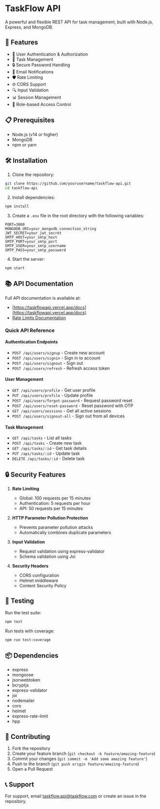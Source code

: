 # TaskFlow API

A powerful and flexible REST API for task management, built with Node.js, Express, and MongoDB.

## 🚀 Features

- 👤 User Authentication & Authorization
- 📝 Task Management
- 🔒 Secure Password Handling
- 📨 Email Notifications
- 🛡️ Rate Limiting
- 🌐 CORS Support
- 🔍 Input Validation
- 📊 Session Management
- 👑 Role-based Access Control

## 📋 Prerequisites

- Node.js (v14 or higher)
- MongoDB
- npm or yarn

## 🛠️ Installation

1. Clone the repository:

```bash
git clone https://github.com/yourusername/taskflow-api.git
cd taskflow-api
```

2. Install dependencies:

```bash
npm install
```

3. Create a `.env` file in the root directory with the following variables:

```env
PORT=3000
MONGODB_URI=your_mongodb_connection_string
JWT_SECRET=your_jwt_secret
SMTP_HOST=your_smtp_host
SMTP_PORT=your_smtp_port
SMTP_USER=your_smtp_username
SMTP_PASS=your_smtp_password
```

4. Start the server:

```bash
npm start
```

## 📚 API Documentation

Full API documentation is available at:

- [https://taskflowapi.vercel.app/docs](https://taskflowapi.vercel.app/docs)
- [Rate Limits Documentation](https://taskflowapi.vercel.app/docs/rate-limits)

### Quick API Reference

#### Authentication Endpoints

- `POST /api/users/signup` - Create new account
- `POST /api/users/signin` - Sign in to account
- `POST /api/users/signout` - Sign out
- `POST /api/users/refresh` - Refresh access token

#### User Management

- `GET /api/users/profile` - Get user profile
- `PUT /api/users/profile` - Update profile
- `POST /api/users/forgot-password` - Request password reset
- `POST /api/users/reset-password` - Reset password with OTP
- `GET /api/users/sessions` - Get all active sessions
- `POST /api/users/signout-all` - Sign out from all devices

#### Task Management

- `GET /api/tasks` - List all tasks
- `POST /api/tasks` - Create new task
- `GET /api/tasks/:id` - Get task details
- `PUT /api/tasks/:id` - Update task
- `DELETE /api/tasks/:id` - Delete task

## 🔒 Security Features

1. **Rate Limiting**

   - Global: 100 requests per 15 minutes
   - Authentication: 5 requests per hour
   - API: 50 requests per 15 minutes

2. **HTTP Parameter Pollution Protection**

   - Prevents parameter pollution attacks
   - Automatically combines duplicate parameters

3. **Input Validation**

   - Request validation using express-validator
   - Schema validation using Joi

4. **Security Headers**
   - CORS configuration
   - Helmet middleware
   - Content Security Policy

## 🧪 Testing

Run the test suite:

```bash
npm test
```

Run tests with coverage:

```bash
npm run test:coverage
```

## 📦 Dependencies

- express
- mongoose
- jsonwebtoken
- bcryptjs
- express-validator
- joi
- nodemailer
- cors
- helmet
- express-rate-limit
- hpp

## 🤝 Contributing

1. Fork the repository
2. Create your feature branch (`git checkout -b feature/amazing-feature`)
3. Commit your changes (`git commit -m 'Add some amazing feature'`)
4. Push to the branch (`git push origin feature/amazing-feature`)
5. Open a Pull Request

## 📞 Support

For support, email taskflow.api@taskflow.com or create an issue in the repository.
